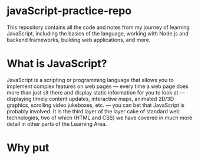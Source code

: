 # javaScript-practice-repo
This repository contains all the code and notes from my journey of learning JavaScript, including the basics of the language, working with Node.js and backend frameworks, building web applications, and more.

# What is JavaScript?
JavaScript is a scripting or programming language that allows you to implement complex features on web pages — every time a web page does more than just sit there and display static information for you to look at — displaying timely content updates, interactive maps, animated 2D/3D graphics, scrolling video jukeboxes, etc. — you can bet that JavaScript is probably involved. It is the third layer of the layer cake of standard web technologies, two of which (HTML and CSS) we have covered in much more detail in other parts of the Learning Area.

# Why put <script> at the end of body?
When you place your JavaScript at the bottom of your HTML body, it gives the HTML time to load before any of the JavaScript loads, which can prevent errors, and speed up website response time.
